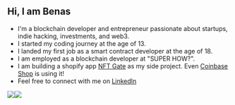 ## Hi, I am Benas
- I'm a blockchain developer and entrepreneur passionate about startups, indie hacking, investments, and web3.
- I started my coding journey at the age of 13.
- I landed my first job as a smart contract developer at the age of 18.
- I am employed as a blockchain developer at "SUPER HOW?".
- I am building a shopify app [NFT Gate](https://apps.shopify.com/nft-gate?ref=github) as my side project. Even [Coinbase Shop](https://www.linkedin.com/feed/update/urn:li:activity:7240684013009465345/) is using it!
- Feel free to connect with me on [LinkedIn](https://www.linkedin.com/in/benas-volkovas/)

<div style="display: flex; flex-direction: row;">
 <img class="img" src="https://github-readme-stats-theta-snowy.vercel.app/api?username=BenasVolkovas&hide=stars&show=reviews&theme=dark" />
 <img class="img" src="https://streak-stats.demolab.com/?user=BenasVolkovas&theme=dark" />
</div>
